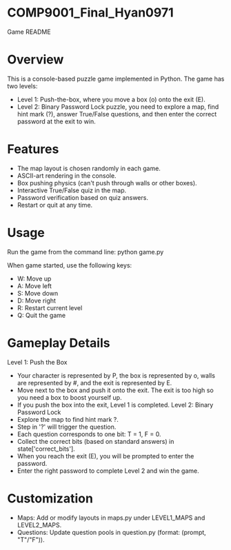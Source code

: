 # COMP9001_Final_Hyan0971

Game README

# Overview
This is a console-based puzzle game implemented in Python. The game has two levels:
-	Level 1: Push-the-box, where you move a box (o) onto the exit (E).
-	Level 2: Binary Password Lock puzzle, you need to explore a map, find hint mark (?), answer True/False questions, and then enter the correct password at the exit to win.
# Features
-	The map layout is chosen randomly in each game.
-	ASCII-art rendering in the console.
-	Box pushing physics (can't	 push through walls or other boxes).
-	Interactive True/False quiz in the map.
-	Password verification based on quiz answers.
-	Restart or quit at any time.
# Usage
Run the game from the command line:
python game.py

When game started, use the following keys:
-	W: Move up
-	A: Move left
-	S: Move down
-	D: Move right
-	R: Restart current level
-	Q: Quit the game

# Gameplay Details
Level 1: Push the Box
-	Your character is represented by P, the box is represented by o, walls are represented by #, and the exit is represented by E.
-	Move next to the box and push it onto the exit. The exit is too high so you need a box to boost yourself up.
-	If you push the box into the exit, Level 1 is completed.
Level 2: Binary Password Lock
-	Explore the map to find hint mark ?.
-	Step in '?' will trigger the question.
-	Each question corresponds to one bit: T = 1, F = 0.
-	Collect the correct bits (based on standard answers) in state['correct_bits'].
-	When you reach the exit (E), you will be prompted to enter the password.
-	Enter the right password to complete Level 2 and win the game.
# Customization
-	Maps: Add or modify layouts in maps.py under LEVEL1_MAPS and LEVEL2_MAPS.
-	Questions: Update question pools in question.py (format: (prompt, "T"/"F")).




